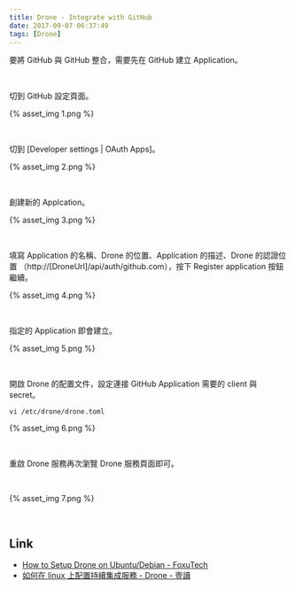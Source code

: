 ```yaml
---
title: Drone - Integrate with GitHub
date: 2017-09-07 06:37:49
tags: [Drone]
---
```


要將 GitHub 與 GitHub 整合，需要先在 GitHub 建立 Application。  

<!-- More -->

<br/>


切到 GitHub 設定頁面。  

{% asset_img 1.png %}

<br/>


切到 [Developer settings | OAuth Apps]。  

{% asset_img 2.png %}

<br/>


創建新的 Applcation。  

{% asset_img 3.png %}

<br/>


填寫 Application 的名稱、Drone 的位置、Application 的描述、Drone 的認證位置 （http://[DroneUrl]/api/auth/github.com），按下 Register application 按鈕繼續。  

{% asset_img 4.png %}

<br/>


指定的 Application 即會建立。  

{% asset_img 5.png %}

<br/>


開啟 Drone 的配置文件，設定連接 GitHub Application 需要的 client 與 secret。  

    vi /etc/drone/drone.toml 

{% asset_img 6.png %}

<br/>


重啟 Drone 服務再次瀏覽 Drone 服務頁面即可。  

<br/>


{% asset_img 7.png %}

<br/>


Link
----
* [How to Setup Drone on Ubuntu/Debian - FoxuTech](https://foxutech.com/how-to-setup-drone/)
* [如何在 linux 上配置持續集成服務 - Drone - 壹讀](https://read01.com/4ARPAo.html#.WbB7aNMjHVo)
